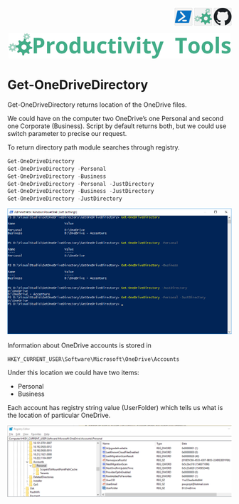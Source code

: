﻿<!--Category:PowerShell--> 
 <p align="right">
    <a href="https://www.powershellgallery.com/packages/ProductivityTools.PSGetOneDriveDirectory/"><img src="Images/Header/Powershell_border_40px.png" /></a>
    <a href="http://productivitytools.tech/get-onedrivedirectory/"><img src="Images/Header/ProductivityTools_green_40px_2.png" /><a> 
    <a href="https://github.com/pwujczyk/ProductivityTools.PSGetOneDriveDirectory"><img src="Images/Header/Github_border_40px.png" /></a>
</p>
<p align="center">
    <a href="http://http://productivitytools.tech/">
        <img src="Images/Header/LogoTitle_green_500px.png" />
    </a>
</p>

 
 
 # Get-OneDriveDirectory
Get-OneDriveDirectory returns location of the OneDrive files.
<!--more-->

We could have on the computer two OneDrive’s one Personal and second one Corporate (Business). Script by default returns both, but we could use switch parameter to precise our request.

To return directory path module searches through registry.

````powershell
Get-OneDriveDirectory
Get-OneDriveDirectory -Personal
Get-OneDriveDirectory -Business
Get-OneDriveDirectory -Personal -JustDirectory
Get-OneDriveDirectory -Business -JustDirectory
Get-OneDriveDirectory -JustDirectory
````

<!--og-image-->
![GetOneDriveDirectory](Images/GetOneDriveDirectory.png)

Information about OneDrive accounts is stored in

```
HKEY_CURRENT_USER\Software\Microsoft\OneDrive\Accounts
```

Under this location we could have two items:

- Personal
- Business

Each account has registry string value (UserFolder) which tells us what is the location of particular OneDrive.

![Registry](Images/Registry.png)